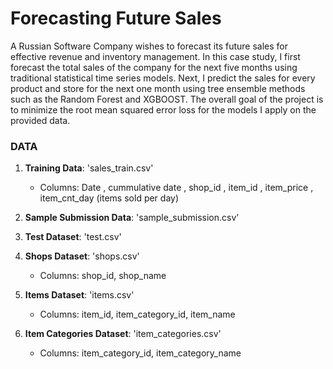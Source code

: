 # Forecasting Future Sales 
A Russian Software Company wishes to forecast its future sales for effective revenue and inventory management. In this case study, I first forecast the total sales of the company for the next five months using traditional statistical time series models. Next, I predict the sales for every product and store for the next one month using tree ensemble methods such as the Random Forest and XGBOOST. The overall goal of the project is to minimize the root mean squared error loss for the models I apply on the provided data.

### DATA
1. **Training Data**: 'sales_train.csv'
   - Columns: Date , cummulative date , shop_id , item_id , item_price , item_cnt_day (items sold per day)

2. **Sample Submission Data**: 'sample_submission.csv'

3. **Test Dataset**: 'test.csv'

4. **Shops Dataset**: 'shops.csv' 
   - Columns: shop_id, shop_name

5. **Items Dataset**: 'items.csv'
   - Columns: item_id, item_category_id, item_name
  
6. **Item Categories Dataset**: 'item_categories.csv'
   - Columns: item_category_id, item_category_name 


